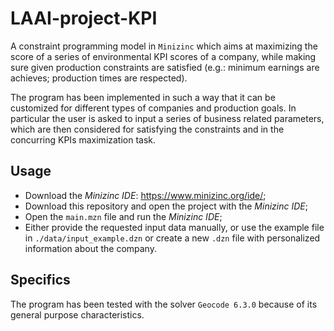 # LAAI-project-KPI
A constraint programming model in `Minizinc` which aims at maximizing the score of a series of environmental KPI scores of a company, while making sure given production constraints are satisfied (e.g.: minimum  earnings are achieves; production times are respected).

The program has been implemented in such a way that it can be customized for different types of companies and production goals.
In particular the user is asked to input a series of business related parameters, which are then considered for satisfying the constraints and in the concurring KPIs maximization task. 

## Usage
* Download the *Minizinc IDE*: https://www.minizinc.org/ide/;
* Download this repository and open the project with the *Minizinc IDE*;
* Open the `main.mzn` file and run the *Minizinc IDE*;
* Either provide the requested input data manually, or use the example file in `./data/input_example.dzn` or create a new `.dzn` file with personalized information about the company.

## Specifics
The program has been tested with the solver `Geocode 6.3.0` because of its general purpose characteristics.

